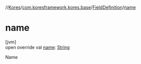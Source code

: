 //[Kores](../../../index.md)/[com.koresframework.kores.base](../index.md)/[FieldDefinition](index.md)/[name](name.md)

# name

[jvm]\
open override val [name](name.md): [String](https://kotlinlang.org/api/latest/jvm/stdlib/kotlin/-string/index.html)

Name
